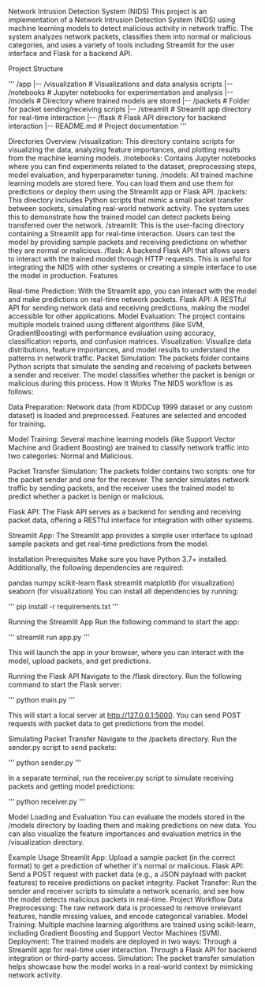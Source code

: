 Network Intrusion Detection System (NIDS)
This project is an implementation of a Network Intrusion Detection System (NIDS) using machine learning models to detect malicious activity in network traffic. The system analyzes network packets, classifies them into normal or malicious categories, and uses a variety of tools including Streamlit for the user interface and Flask for a backend API.

Project Structure

'''
/app
|-- /visualization        # Visualizations and data analysis scripts
|-- /notebooks            # Jupyter notebooks for experimentation and analysis
|-- /models               # Directory where trained models are stored
|-- /packets              # Folder for packet sending/receiving scripts
|-- /streamlit            # Streamlit app directory for real-time interaction
|-- /flask                # Flask API directory for backend interaction
|-- README.md             # Project documentation
'''

Directories Overview
/visualization: This directory contains scripts for visualizing the data, analyzing feature importances, and plotting results from the machine learning models.
/notebooks: Contains Jupyter notebooks where you can find experiments related to the dataset, preprocessing steps, model evaluation, and hyperparameter tuning.
/models: All trained machine learning models are stored here. You can load them and use them for predictions or deploy them using the Streamlit app or Flask API.
/packets: This directory includes Python scripts that mimic a small packet transfer between sockets, simulating real-world network activity. The system uses this to demonstrate how the trained model can detect packets being transferred over the network.
/streamlit: This is the user-facing directory containing a Streamlit app for real-time interaction. Users can test the model by providing sample packets and receiving predictions on whether they are normal or malicious.
/flask: A backend Flask API that allows users to interact with the trained model through HTTP requests. This is useful for integrating the NIDS with other systems or creating a simple interface to use the model in production.
Features

Real-time Prediction: With the Streamlit app, you can interact with the model and make predictions on real-time network packets.
Flask API: A RESTful API for sending network data and receiving predictions, making the model accessible for other applications.
Model Evaluation: The project contains multiple models trained using different algorithms (like SVM, GradientBoosting) with performance evaluation using accuracy, classification reports, and confusion matrices.
Visualization: Visualize data distributions, feature importances, and model results to understand the patterns in network traffic.
Packet Simulation: The packets folder contains Python scripts that simulate the sending and receiving of packets between a sender and receiver. The model classifies whether the packet is benign or malicious during this process.
How It Works
The NIDS workflow is as follows:

Data Preparation: Network data (from KDDCup 1999 dataset or any custom dataset) is loaded and preprocessed. Features are selected and encoded for training.

Model Training: Several machine learning models (like Support Vector Machine and Gradient Boosting) are trained to classify network traffic into two categories: Normal and Malicious.

Packet Transfer Simulation: The packets folder contains two scripts: one for the packet sender and one for the receiver. The sender simulates network traffic by sending packets, and the receiver uses the trained model to predict whether a packet is benign or malicious.

Flask API: The Flask API serves as a backend for sending and receiving packet data, offering a RESTful interface for integration with other systems.

Streamlit App: The Streamlit app provides a simple user interface to upload sample packets and get real-time predictions from the model.

Installation
Prerequisites
Make sure you have Python 3.7+ installed. Additionally, the following dependencies are required:

pandas
numpy
scikit-learn
flask
streamlit
matplotlib (for visualization)
seaborn (for visualization)
You can install all dependencies by running:

'''
pip install -r requirements.txt
'''

Running the Streamlit App
Run the following command to start the app:

'''
streamlit run app.py
'''

This will launch the app in your browser, where you can interact with the model, upload packets, and get predictions.

Running the Flask API
Navigate to the /flask directory.
Run the following command to start the Flask server:

'''
python main.py
'''

This will start a local server at http://127.0.0.1:5000. You can send POST requests with packet data to get predictions from the model.


Simulating Packet Transfer
Navigate to the /packets directory.
Run the sender.py script to send packets:

'''
python sender.py
'''

In a separate terminal, run the receiver.py script to simulate receiving packets and getting model predictions:

'''
python receiver.py
'''

Model Loading and Evaluation
You can evaluate the models stored in the /models directory by loading them and making predictions on new data. You can also visualize the feature importances and evaluation metrics in the /visualization directory.

Example Usage
Streamlit App: Upload a sample packet (in the correct format) to get a prediction of whether it's normal or malicious.
Flask API: Send a POST request with packet data (e.g., a JSON payload with packet features) to receive predictions on packet integrity.
Packet Transfer: Run the sender and receiver scripts to simulate a network scenario, and see how the model detects malicious packets in real-time.
Project Workflow
Data Preprocessing: The raw network data is processed to remove irrelevant features, handle missing values, and encode categorical variables.
Model Training: Multiple machine learning algorithms are trained using scikit-learn, including Gradient Boosting and Support Vector Machines (SVM).
Deployment: The trained models are deployed in two ways:
Through a Streamlit app for real-time user interaction.
Through a Flask API for backend integration or third-party access.
Simulation: The packet transfer simulation helps showcase how the model works in a real-world context by mimicking network activity.

